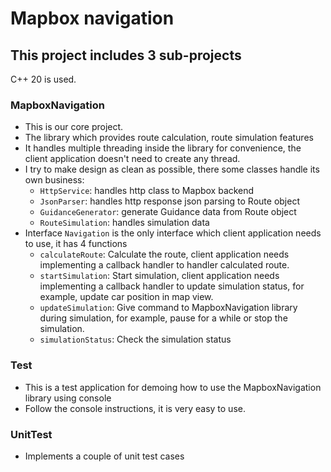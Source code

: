 # Mapbox navigation 

## This project includes 3 sub-projects
C++ 20 is used.

### MapboxNavigation
* This is our core project.
* The library which provides route calculation, route simulation features
* It handles multiple threading inside the library for convenience, the client application doesn't need to create any thread.
* I try to make design as clean as possible, there some classes handle its own business: 
  * ```HttpService```: handles http class to Mapbox backend
  * ```JsonParser```: handles http response json parsing to Route object
  * ```GuidanceGenerator```: generate Guidance data from Route object
  * ```RouteSimulation```: handles simulation data
* Interface ```Navigation``` is the only interface which client application needs to use, it has 4 functions
  * ```calculateRoute```: Calculate the route, client application needs implementing a callback handler to handler calculated route.
  * ```startSimulation```: Start simulation, client application needs implementing a callback handler to update simulation status, for example, update car position in map view.
  * ```updateSimulation```: Give command to MapboxNavigation library during simulation, for example, pause for a while or stop the simulation.
  * ```simulationStatus```: Check the simulation status

### Test
* This is a test application for demoing how to use the MapboxNavigation library using console
* Follow the console instructions, it is very easy to use.

### UnitTest
* Implements a couple of unit test cases
